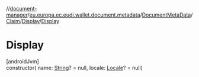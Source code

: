 //[document-manager](../../../../../index.md)/[eu.europa.ec.eudi.wallet.document.metadata](../../../index.md)/[DocumentMetaData](../../index.md)/[Claim](../index.md)/[Display](index.md)/[Display](-display.md)

# Display

[androidJvm]\
constructor(
name: [String](https://kotlinlang.org/api/latest/jvm/stdlib/kotlin/-string/index.html)? = null,
locale: [Locale](https://developer.android.com/reference/kotlin/java/util/Locale.html)? = null)
